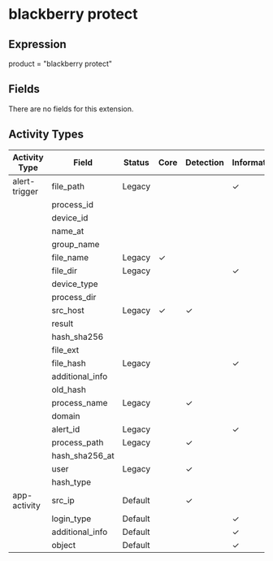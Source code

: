 blackberry protect
==================

Expression
----------

product = "blackberry protect"

Fields
------

There are no fields for this extension.

Activity Types
--------------

| Activity Type | Field           | Status  | Core     | Detection | Informational |
| ------------- | --------------- | ------- | -------- | --------- | ------------- |
| alert-trigger | file_path       | Legacy  |          |           | &#10003;      |
|               | process_id      |         |          |           |               |
|               | device_id       |         |          |           |               |
|               | name_at         |         |          |           |               |
|               | group_name      |         |          |           |               |
|               | file_name       | Legacy  | &#10003; |           |               |
|               | file_dir        | Legacy  |          |           | &#10003;      |
|               | device_type     |         |          |           |               |
|               | process_dir     |         |          |           |               |
|               | src_host        | Legacy  | &#10003; | &#10003;  |               |
|               | result          |         |          |           |               |
|               | hash_sha256     |         |          |           |               |
|               | file_ext        |         |          |           |               |
|               | file_hash       | Legacy  |          |           | &#10003;      |
|               | additional_info |         |          |           |               |
|               | old_hash        |         |          |           |               |
|               | process_name    | Legacy  |          | &#10003;  |               |
|               | domain          |         |          |           |               |
|               | alert_id        | Legacy  |          |           | &#10003;      |
|               | process_path    | Legacy  |          | &#10003;  |               |
|               | hash_sha256_at  |         |          |           |               |
|               | user            | Legacy  |          | &#10003;  |               |
|               | hash_type       |         |          |           |               |
| app-activity  | src_ip          | Default |          | &#10003;  |               |
|               | login_type      | Default |          |           | &#10003;      |
|               | additional_info | Default |          |           | &#10003;      |
|               | object          | Default |          |           | &#10003;      |


